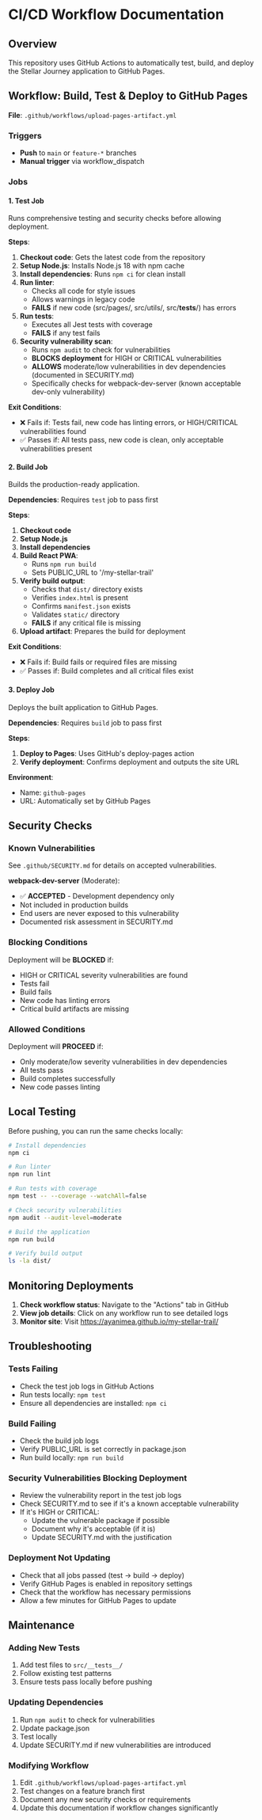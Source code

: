 # CI/CD Workflow Documentation

## Overview

This repository uses GitHub Actions to automatically test, build, and deploy the Stellar Journey application to GitHub Pages.

## Workflow: Build, Test & Deploy to GitHub Pages

**File**: `.github/workflows/upload-pages-artifact.yml`

### Triggers

- **Push** to `main` or `feature-*` branches
- **Manual trigger** via workflow_dispatch

### Jobs

#### 1. Test Job

Runs comprehensive testing and security checks before allowing deployment.

**Steps**:
1. **Checkout code**: Gets the latest code from the repository
2. **Setup Node.js**: Installs Node.js 18 with npm cache
3. **Install dependencies**: Runs `npm ci` for clean install
4. **Run linter**: 
   - Checks all code for style issues
   - Allows warnings in legacy code
   - **FAILS** if new code (src/pages/, src/utils/, src/__tests__/) has errors
5. **Run tests**: 
   - Executes all Jest tests with coverage
   - **FAILS** if any test fails
6. **Security vulnerability scan**:
   - Runs `npm audit` to check for vulnerabilities
   - **BLOCKS deployment** for HIGH or CRITICAL vulnerabilities
   - **ALLOWS** moderate/low vulnerabilities in dev dependencies (documented in SECURITY.md)
   - Specifically checks for webpack-dev-server (known acceptable dev-only vulnerability)

**Exit Conditions**:
- ❌ Fails if: Tests fail, new code has linting errors, or HIGH/CRITICAL vulnerabilities found
- ✅ Passes if: All tests pass, new code is clean, only acceptable vulnerabilities present

#### 2. Build Job

Builds the production-ready application.

**Dependencies**: Requires `test` job to pass first

**Steps**:
1. **Checkout code**
2. **Setup Node.js**
3. **Install dependencies**
4. **Build React PWA**:
   - Runs `npm run build`
   - Sets PUBLIC_URL to '/my-stellar-trail'
5. **Verify build output**:
   - Checks that `dist/` directory exists
   - Verifies `index.html` is present
   - Confirms `manifest.json` exists
   - Validates `static/` directory
   - **FAILS** if any critical file is missing
6. **Upload artifact**: Prepares the build for deployment

**Exit Conditions**:
- ❌ Fails if: Build fails or required files are missing
- ✅ Passes if: Build completes and all critical files exist

#### 3. Deploy Job

Deploys the built application to GitHub Pages.

**Dependencies**: Requires `build` job to pass first

**Steps**:
1. **Deploy to Pages**: Uses GitHub's deploy-pages action
2. **Verify deployment**: Confirms deployment and outputs the site URL

**Environment**: 
- Name: `github-pages`
- URL: Automatically set by GitHub Pages

## Security Checks

### Known Vulnerabilities

See `.github/SECURITY.md` for details on accepted vulnerabilities.

**webpack-dev-server** (Moderate):
- ✅ **ACCEPTED** - Development dependency only
- Not included in production builds
- End users are never exposed to this vulnerability
- Documented risk assessment in SECURITY.md

### Blocking Conditions

Deployment will be **BLOCKED** if:
- HIGH or CRITICAL severity vulnerabilities are found
- Tests fail
- Build fails
- New code has linting errors
- Critical build artifacts are missing

### Allowed Conditions

Deployment will **PROCEED** if:
- Only moderate/low severity vulnerabilities in dev dependencies
- All tests pass
- Build completes successfully
- New code passes linting

## Local Testing

Before pushing, you can run the same checks locally:

```bash
# Install dependencies
npm ci

# Run linter
npm run lint

# Run tests with coverage
npm test -- --coverage --watchAll=false

# Check security vulnerabilities
npm audit --audit-level=moderate

# Build the application
npm run build

# Verify build output
ls -la dist/
```

## Monitoring Deployments

1. **Check workflow status**: Navigate to the "Actions" tab in GitHub
2. **View job details**: Click on any workflow run to see detailed logs
3. **Monitor site**: Visit https://ayanimea.github.io/my-stellar-trail/

## Troubleshooting

### Tests Failing
- Check the test job logs in GitHub Actions
- Run tests locally: `npm test`
- Ensure all dependencies are installed: `npm ci`

### Build Failing
- Check the build job logs
- Verify PUBLIC_URL is set correctly in package.json
- Run build locally: `npm run build`

### Security Vulnerabilities Blocking Deployment
- Review the vulnerability report in the test job logs
- Check SECURITY.md to see if it's a known acceptable vulnerability
- If it's HIGH or CRITICAL:
  - Update the vulnerable package if possible
  - Document why it's acceptable (if it is)
  - Update SECURITY.md with the justification

### Deployment Not Updating
- Check that all jobs passed (test → build → deploy)
- Verify GitHub Pages is enabled in repository settings
- Check that the workflow has necessary permissions
- Allow a few minutes for GitHub Pages to update

## Maintenance

### Adding New Tests
1. Add test files to `src/__tests__/`
2. Follow existing test patterns
3. Ensure tests pass locally before pushing

### Updating Dependencies
1. Run `npm audit` to check for vulnerabilities
2. Update package.json
3. Test locally
4. Update SECURITY.md if new vulnerabilities are introduced

### Modifying Workflow
1. Edit `.github/workflows/upload-pages-artifact.yml`
2. Test changes on a feature branch first
3. Document any new security checks or requirements
4. Update this documentation if workflow changes significantly

